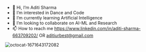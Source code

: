 - 👋 Hi, I’m Aditi Sharma
- 👀 I’m interested in Dance and Code
- 🌱 I’m currently learning Artificial Intelligence
- 💞️ I’m looking to collaborate on AI-ML and Research 
- 📫 How to reach me https://www.linkedin.com/in/aditi-sharma-663709202/ OR aditiurbest@gmail.com

![octocat-1671643172082](https://user-images.githubusercontent.com/63997962/208965868-19834276-32a5-4f34-b276-47938d1c2d95.png)


<!---
aditisharma132/aditisharma132 is a ✨ special ✨ repository because its `README.md` (this file) appears on your GitHub profile.
You can click the Preview link to take a look at your changes.
--->
